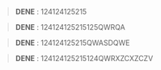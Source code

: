 > **DENE** : 124124125215
 
> **DENE** : 124124125215125QWRQA
 
> **DENE** : 124124125215QWASDQWE
 
> **DENE** : 124124125215124QWRXZCXZCZV
 
